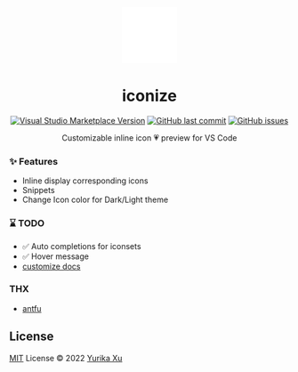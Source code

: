 <div align="center">
  <img src="./res/icon.png" alt="logo" width='100'/>
</div>

<h1 align="center">iconize</h1>

<p align="center">
<a href="https://marketplace.visualstudio.com/items?itemName=yurika.iconize" target="__blank"><img src="https://img.shields.io/visual-studio-marketplace/v/yurika.iconize.svg?color=eee&amp;label=VS%20Code%20Marketplace&logo=visual-studio-code" alt="Visual Studio Marketplace Version" /></a>
<a href="https://github.com/echoeureka/vscode-iconize" target="__blank"><img src="https://img.shields.io/github/last-commit/echoeureka/vscode-iconize.svg?color=c977be" alt="GitHub last commit" /></a>
<a href="https://github.com/echoeureka/vscode-iconize/issues" target="__blank"><img src="https://img.shields.io/github/issues/echoeureka/vscode-iconize.svg?color=a38eed" alt="GitHub issues" /></a>
</p>


<p align="center">
Customizable inline icon 💗 preview for VS Code
</p>


### ✨ Features

- Inline display corresponding icons
- Snippets
- Change Icon color for Dark/Light theme

### ⌛ TODO

- ✅ Auto completions for iconsets
- ✅ Hover message
- [customize docs](./docs.md)

### THX

- [antfu](https://antfu.me/)

## License

[MIT](./LICENSE) License © 2022 [Yurika Xu](https://github.com/echoeureka)